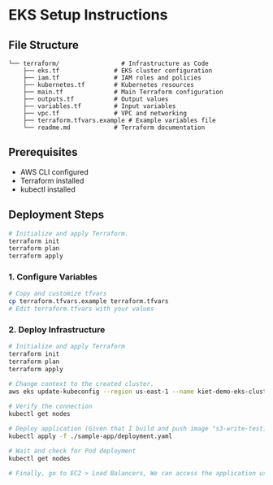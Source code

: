 # EKS Setup Instructions

## File Structure
```
└── terraform/                 # Infrastructure as Code
    ├── eks.tf               # EKS cluster configuration
    ├── iam.tf               # IAM roles and policies
    ├── kubernetes.tf        # Kubernetes resources
    ├── main.tf              # Main Terraform configuration
    ├── outputs.tf           # Output values
    ├── variables.tf         # Input variables
    ├── vpc.tf               # VPC and networking
    ├── terraform.tfvars.example # Example variables file
    └── readme.md            # Terraform documentation
```

## Prerequisites
- AWS CLI configured
- Terraform installed
- kubectl installed

## Deployment Steps

```bash
# Initialize and apply Terraform.
terraform init
terraform plan
terraform apply


```


### 1. Configure Variables
```bash
# Copy and customize tfvars
cp terraform.tfvars.example terraform.tfvars
# Edit terraform.tfvars with your values
```

### 2. Deploy Infrastructure
```bash
# Initialize and apply Terraform
terraform init
terraform plan
terraform apply

# Change context to the created cluster.
aws eks update-kubeconfig --region us-east-1 --name kiet-demo-eks-cluster
 
# Verify the connection
kubectl get nodes

# Deploy application (Given that I build and push image "s3-write-test:latest" to ECR)
kubectl apply -f ./sample-app/deployment.yaml

# Wait and check for Pod deployment
kubectl get nodes

# Finally, go to EC2 > Load Balancers, We can access the application using the URL on this page.
```

